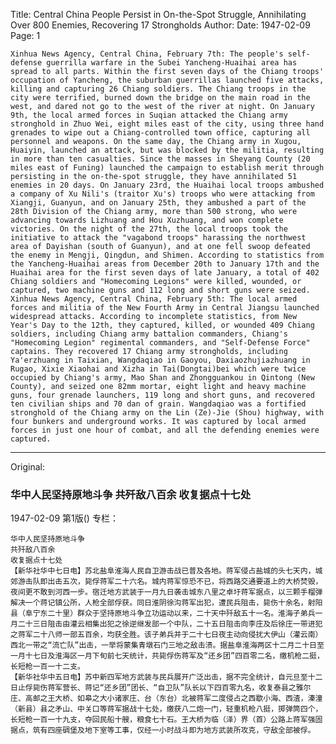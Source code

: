 Title: Central China People Persist in On-the-Spot Struggle, Annihilating Over 800 Enemies, Recovering 17 Strongholds
Author:
Date: 1947-02-09
Page: 1

    Xinhua News Agency, Central China, February 7th: The people's self-defense guerrilla warfare in the Subei Yancheng-Huaihai area has spread to all parts. Within the first seven days of the Chiang troops' occupation of Yancheng, the suburban guerrillas launched five attacks, killing and capturing 26 Chiang soldiers. The Chiang troops in the city were terrified, burned down the bridge on the main road in the west, and dared not go to the west of the river at night. On January 9th, the local armed forces in Suqian attacked the Chiang army stronghold in Zhuo Wei, eight miles east of the city, using three hand grenades to wipe out a Chiang-controlled town office, capturing all personnel and weapons. On the same day, the Chiang army in Xugou, Huaiyin, launched an attack, but was blocked by the militia, resulting in more than ten casualties. Since the masses in Sheyang County (20 miles east of Funing) launched the campaign to establish merit through persisting in the on-the-spot struggle, they have annihilated 51 enemies in 20 days. On January 23rd, the Huaihai local troops ambushed a company of Xu Nili's (traitor Xu's) troops who were attacking from Xiangji, Guanyun, and on January 25th, they ambushed a part of the 28th Division of the Chiang army, more than 500 strong, who were advancing towards Lizhuang and Hou Xuzhuang, and won complete victories. On the night of the 27th, the local troops took the initiative to attack the "vagabond troops" harassing the northwest area of Dayishan (south of Guanyun), and at one fell swoop defeated the enemy in Mengji, Qingdun, and Shimen. According to statistics from the Yancheng-Huaihai areas from December 20th to January 17th and the Huaihai area for the first seven days of late January, a total of 402 Chiang soldiers and "Homecoming Legions" were killed, wounded, or captured, two machine guns and 112 long and short guns were seized.
    Xinhua News Agency, Central China, February 5th: The local armed forces and militia of the New Fourth Army in Central Jiangsu launched widespread attacks. According to incomplete statistics, from New Year's Day to the 12th, they captured, killed, or wounded 409 Chiang soldiers, including Chiang army battalion commanders, Chiang's "Homecoming Legion" regimental commanders, and "Self-Defense Force" captains. They recovered 17 Chiang army strongholds, including Ya'erzhuang in Taixian, Wangdaqiao in Gaoyou, Daxiaozhujiazhuang in Rugao, Xixie Xiaohai and Xizha in Tai(Dongtai)bei which were twice occupied by Chiang's army, Mao Shan and Zhongguankou in Qintong (New County), and seized one 82mm mortar, eight light and heavy machine guns, four grenade launchers, 119 long and short guns, and recovered ten civilian ships and 70 dan of grain. Wangdaqiao was a fortified stronghold of the Chiang army on the Lin (Ze)-Jie (Shou) highway, with four bunkers and underground works. It was captured by local armed forces in just one hour of combat, and all the defending enemies were captured.



<hr /> 

Original: 


### 华中人民坚持原地斗争  共歼敌八百余  收复据点十七处

1947-02-09
第1版()
专栏：

    华中人民坚持原地斗争
    共歼敌八百余
    收复据点十七处
    【新华社华中七日电】苏北盐阜淮海人民自卫游击战已普及各地。蒋军侵占盐城的头七天内，城郊游击队即出击五次，毙俘蒋军二十六名。城内蒋军惊恐不已，将西路交通要道上的大桥焚毁，夜间更不敢到河西一步。宿迁地方武装于一月九日袭击城东八里之卓圩蒋军据点，以三颗手榴弹解决一个蒋记镇公所，人枪全部俘获。同日淮阴徐沟蒋军出犯，遭民兵阻击，毙伤十余名，射阳县（阜宁东二十里）群众于坚持原地斗争立功运动以来，二十天中歼敌五十一名。淮海子弟兵一月二十三日阻击由灌云相集出犯之徐逆继发部一个中队，二十五日阻击向李庄及后徐庄一带进犯之蒋军二十八师一部五百余，均获全胜。该子弟兵并于二十七日夜主动向侵扰大伊山（灌云南）西北一带之“流亡队”出击，一举将蒙集青墩石门三地之敌击溃。据盐阜淮海两区十二月二十日至一月十七日及淮海区一月下旬前七天统计，共毙俘伤蒋军及“还乡团”四百零二名，缴机枪二挺，长短枪一百一十二支。
    【新华社华中五日电】苏中新四军地方武装与民兵展开广泛出击，据不完全统计，自元旦至十二日止俘毙伤蒋军营长、蒋记“还乡团”团长、“自卫队”队长以下四百零九名，收复泰县之雅尔庄、高邮之王大桥、如皋之大小诸家庄、台（东台）北被蒋军二度侵占之西歇小海、西渣，溱潼（新县）县之矛山、中关口等蒋军据战十七处，缴获八二炮一门，轻重机枪八挺，掷弹筒四个，长短枪一百一十九支，夺回民船十艘，粮食七十石。王大桥为临（泽）界（首）公路上蒋军强固据点，筑有四座碉堡及地下室等工事，仅经一小时战斗即为地方武装所攻克，守敌全部被俘。
